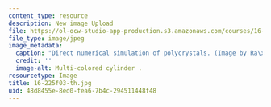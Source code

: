 ```yaml
---
content_type: resource
description: New image Upload
file: https://ol-ocw-studio-app-production.s3.amazonaws.com/courses/16-225-computational-mechanics-of-materials-fall-2003/48d8455e8ed0fea67b4c294511448f48_16-225f03-th.jpg
file_type: image/jpeg
image_metadata:
  caption: "Direct numerical simulation of polycrystals. (Image by Ra\xFAl Radovitzky.)"
  credit: ''
  image-alt: Multi-colored cylinder .
resourcetype: Image
title: 16-225f03-th.jpg
uid: 48d8455e-8ed0-fea6-7b4c-294511448f48
---
```

